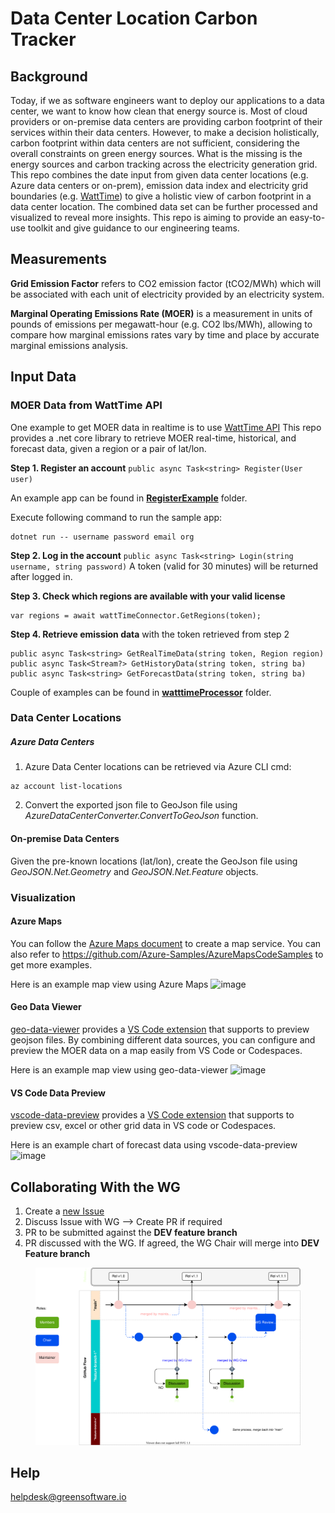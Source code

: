 # Data Center Location Carbon Tracker

## Background
Today, if we as software engineers want to deploy our applications to a data center, we want to know how clean that energy source is. Most of cloud providers or on-premise data centers are providing carbon footprint of their services within their data centers. However, to make a decision holistically, carbon footprint within data centers are not sufficient, considering the overall constraints on green energy sources. What is the missing is the energy sources and carbon tracking across the electricity generation grid. This repo combines the date input from given data center locations (e.g. Azure data centers or on-prem), emission data index and electricity grid boundaries (e.g. [WattTime](https://www.watttime.org/)) to give a holistic view of carbon footprint in a data center location. The combined data set can be further processed and visualized to reveal more insights. This repo is aiming to provide an easy-to-use toolkit and give guidance to our engineering teams. 

## Measurements

**Grid Emission Factor** refers to CO2 emission factor (tCO2/MWh) which will be associated with each unit of electricity provided by an electricity system.​

**Marginal Operating Emissions Rate (MOER)** is a measurement in units of pounds of emissions per megawatt-hour (e.g. CO2 lbs/MWh), allowing to compare how marginal emissions rates vary by time and place by accurate marginal emissions analysis.

## Input Data
### MOER Data from WattTime API
One example to get MOER data in realtime is to use [WattTime API](https://www.watttime.org/api-documentation/#introduction)
This repo provides a .net core library to retrieve MOER real-time, historical, and forecast data, given a region or a pair of lat/lon.

**Step 1. Register an account** `public async Task<string> Register(User user)`

An example app can be found in [**RegisterExample**](RegisterExample) folder. 

Execute following command to run the sample app:
```
dotnet run -- username password email org
```


**Step 2. Log in the account** `public async Task<string> Login(string username, string password)`
A token (valid for 30 minutes) will be returned after logged in. 

**Step 3. Check which regions are available with your valid license** 
```
var regions = await wattTimeConnector.GetRegions(token);
```

**Step 4. Retrieve emission data** with the token retrieved from step 2
```
public async Task<string> GetRealTimeData(string token, Region region)
public async Task<Stream?> GetHistoryData(string token, string ba)
public async Task<string> GetForecastData(string token, string ba)
```
Couple of examples can be found in [**watttimeProcessor**](watttimeProcessor) folder.


### Data Center Locations
##### Azure Data Centers
1. Azure Data Center locations can be retrieved via Azure CLI cmd: 
```
az account list-locations
```
2. Convert the exported json file to GeoJson file using *AzureDataCenterConverter.ConvertToGeoJson* function.

#### On-premise Data Centers
Given the pre-known locations (lat/lon), create the GeoJson file using *GeoJSON.Net.Geometry* and *GeoJSON.Net.Feature* objects.

### Visualization

#### Azure Maps
You can follow the [Azure Maps document](https://docs.microsoft.com/en-us/azure/azure-maps/) to create a map service. You can also refer to https://github.com/Azure-Samples/AzureMapsCodeSamples to get more examples.

Here is an example map view using Azure Maps
![image](https://user-images.githubusercontent.com/62902203/170833157-df33e8d9-a241-4bbc-bdc5-f4b270c5f332.png)

#### Geo Data Viewer
[geo-data-viewer](https://github.com/RandomFractals/geo-data-viewer) provides a [VS Code extension](https://marketplace.visualstudio.com/items?itemName=RandomFractalsInc.geo-data-viewer) that supports to preview geojson files. By combining different data sources, you can configure and preview the MOER data on a map easily from VS Code or Codespaces.

Here is an example map view using geo-data-viewer
<img width="1062" alt="image" src="https://user-images.githubusercontent.com/62902203/172466718-52763c8e-8088-46b3-b55f-e17bc6db54f9.png">

#### VS Code Data Preview
[vscode-data-preview](https://github.com/RandomFractals/vscode-data-preview) provides a [VS Code extension](https://marketplace.visualstudio.com/items?itemName=RandomFractalsInc.vscode-data-preview) that supports to preview csv, excel or other grid data in VS code or Codespaces.

Here is an example chart of forecast data using vscode-data-preview 
![image](https://user-images.githubusercontent.com/62902203/172475752-420ada12-8cc8-497c-bcb7-c9fd4208b99e.png)


## Collaborating With the WG

1. Create a [new Issue](https://github.com/Green-Software-Foundation/data-center-location-carbon-tracker/issues/new)
2. Discuss Issue with WG --> Create PR if required
3. PR to be submitted against the **DEV feature branch**
4. PR discussed with the WG. If agreed, the WG Chair will merge into **DEV Feature branch**

<figure>
	<img src="images/single-trunk-branch.svg" alt="GSF Single-Trunk Based Branch Flow">
	<figcaption></figcaption>
</figure>


## Help
helpdesk@greensoftware.io


